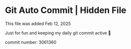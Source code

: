 # Git Auto Commit | Hidden File

This file was added Feb 12, 2025

Just for fun and keeping my daily git commit active 🤪

commit number: 3061360
